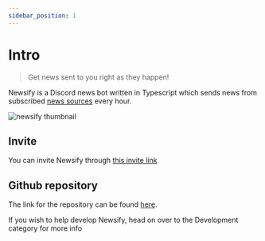 ```yaml
---
sidebar_position: 1
---
```


# Intro
> Get news sent to you right as they happen!

Newsify is a Discord news bot written in Typescript which sends news from subscribed [news sources](/docs/discord-bots/news-bot/users/sources) every hour.

![newsify thumbnail](https://cdn.exerra.xyz/png/newsify.png)

## Invite

You can invite Newsify through [this invite link](https://discord.com/oauth2/authorize?client_id=992577858088218804&scope=bot&permissions=2147567632)

## Github repository

The link for the repository can be found [here](https://github.com/Exerra/news-bot).

If you wish to help develop Newsify, head on over to the Development category for more info
